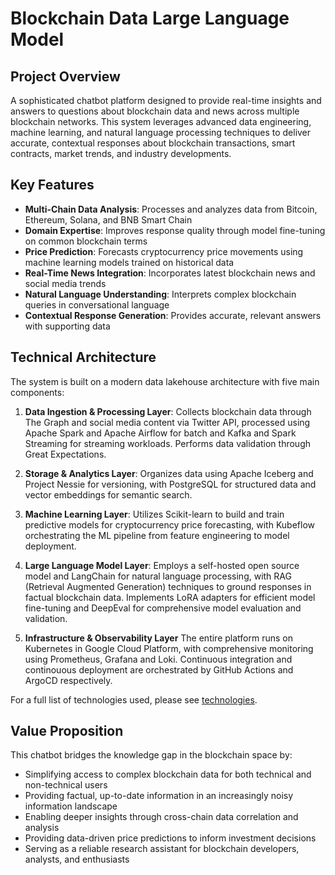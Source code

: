 # Blockchain Data Large Language Model

## Project Overview

A sophisticated chatbot platform designed to provide real-time insights and answers to questions about blockchain data and news across multiple blockchain networks. This system leverages advanced data engineering, machine learning, and natural language processing techniques to deliver accurate, contextual responses about blockchain transactions, smart contracts, market trends, and industry developments.

## Key Features

- **Multi-Chain Data Analysis**: Processes and analyzes data from Bitcoin, Ethereum, Solana, and BNB Smart Chain
- **Domain Expertise**: Improves response quality through model fine-tuning on common blockchain terms
- **Price Prediction**: Forecasts cryptocurrency price movements using machine learning models trained on historical data
- **Real-Time News Integration**: Incorporates latest blockchain news and social media trends
- **Natural Language Understanding**: Interprets complex blockchain queries in conversational language
- **Contextual Response Generation**: Provides accurate, relevant answers with supporting data

## Technical Architecture

The system is built on a modern data lakehouse architecture with five main components:

1. **Data Ingestion & Processing Layer**: Collects blockchain data through The Graph and social media content via Twitter API, processed using Apache Spark and Apache Airflow for batch and Kafka and Spark Streaming for streaming workloads. Performs data validation through Great Expectations. 
   
2. **Storage & Analytics Layer**: Organizes data using Apache Iceberg and Project Nessie for versioning, with PostgreSQL for structured data and vector embeddings for semantic search.

3. **Machine Learning Layer**: Utilizes Scikit-learn to build and train predictive models for cryptocurrency price forecasting, with Kubeflow orchestrating the ML pipeline from feature engineering to model deployment.

4. **Large Language Model Layer**: Employs a self-hosted open source model and LangChain for natural language processing, with RAG (Retrieval Augmented Generation) techniques to ground responses in factual blockchain data. Implements LoRA adapters for efficient model fine-tuning and DeepEval for comprehensive model evaluation and validation.

5. **Infrastructure & Observability Layer** The entire platform runs on Kubernetes in Google Cloud Platform, with comprehensive monitoring using Prometheus, Grafana and Loki. Continuous integration and continouous deployment are orchestrated by GitHub Actions and ArgoCD respectively.

For a full list of technologies used, please see [technologies](./technologies.md).

## Value Proposition

This chatbot bridges the knowledge gap in the blockchain space by:

- Simplifying access to complex blockchain data for both technical and non-technical users
- Providing factual, up-to-date information in an increasingly noisy information landscape
- Enabling deeper insights through cross-chain data correlation and analysis
- Providing data-driven price predictions to inform investment decisions
- Serving as a reliable research assistant for blockchain developers, analysts, and enthusiasts
